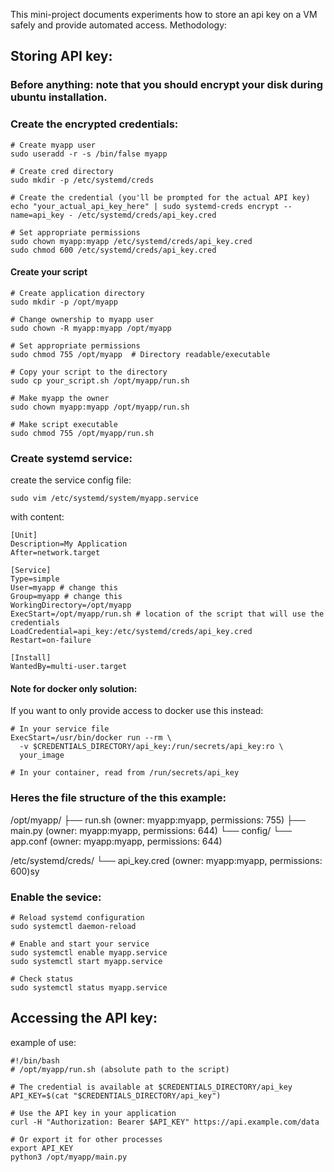 This mini-project documents experiments how to store an api key on a VM safely and provide automated access.
Methodology:

##  Storing API key:

### Before anything: note that you should encrypt your disk during ubuntu installation.

### Create the encrypted credentials:

```
# Create myapp user
sudo useradd -r -s /bin/false myapp

# Create cred directory
sudo mkdir -p /etc/systemd/creds

# Create the credential (you'll be prompted for the actual API key)
echo "your_actual_api_key_here" | sudo systemd-creds encrypt --name=api_key - /etc/systemd/creds/api_key.cred

# Set appropriate permissions
sudo chown myapp:myapp /etc/systemd/creds/api_key.cred
sudo chmod 600 /etc/systemd/creds/api_key.cred
```

#### Create your script

```
# Create application directory
sudo mkdir -p /opt/myapp

# Change ownership to myapp user
sudo chown -R myapp:myapp /opt/myapp

# Set appropriate permissions
sudo chmod 755 /opt/myapp  # Directory readable/executable

# Copy your script to the directory
sudo cp your_script.sh /opt/myapp/run.sh

# Make myapp the owner
sudo chown myapp:myapp /opt/myapp/run.sh

# Make script executable
sudo chmod 755 /opt/myapp/run.sh
```

### Create systemd service:

create the service config file:

```
sudo vim /etc/systemd/system/myapp.service
```

with content:

```
[Unit]
Description=My Application
After=network.target

[Service]
Type=simple
User=myapp # change this
Group=myapp # change this
WorkingDirectory=/opt/myapp
ExecStart=/opt/myapp/run.sh # location of the script that will use the credentials
LoadCredential=api_key:/etc/systemd/creds/api_key.cred 
Restart=on-failure

[Install]
WantedBy=multi-user.target
```

#### Note for docker only solution: 

If you want to only provide access to docker use this instead:

```
# In your service file
ExecStart=/usr/bin/docker run --rm \
  -v $CREDENTIALS_DIRECTORY/api_key:/run/secrets/api_key:ro \
  your_image

# In your container, read from /run/secrets/api_key
```



### Heres the file structure of the this example:

/opt/myapp/
        ├── run.sh          (owner: myapp:myapp, permissions: 755)
        ├── main.py         (owner: myapp:myapp, permissions: 644)
        └── config/
            └── app.conf    (owner: myapp:myapp, permissions: 644)

/etc/systemd/creds/
                └── api_key.cred    (owner: myapp:myapp, permissions: 600)sy

### Enable the sevice:

```
# Reload systemd configuration
sudo systemctl daemon-reload

# Enable and start your service
sudo systemctl enable myapp.service
sudo systemctl start myapp.service

# Check status
sudo systemctl status myapp.service
```

## Accessing the API key:

example of use:

```
#!/bin/bash
# /opt/myapp/run.sh (absolute path to the script)

# The credential is available at $CREDENTIALS_DIRECTORY/api_key
API_KEY=$(cat "$CREDENTIALS_DIRECTORY/api_key")

# Use the API key in your application
curl -H "Authorization: Bearer $API_KEY" https://api.example.com/data

# Or export it for other processes
export API_KEY
python3 /opt/myapp/main.py
```

